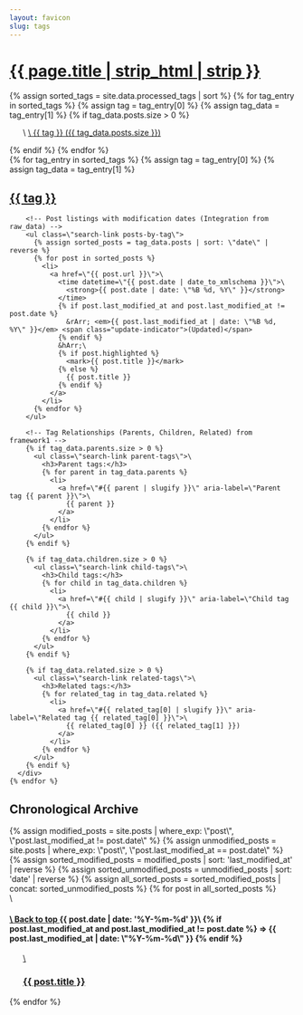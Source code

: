 ```yaml
---
layout: favicon
slug: tags
---
```

<h1 class=\"post-title\">
  <a href=\"#bottom-of-page\" aria-label=\"Go to bottom\">
    {{ page.title | strip_html | strip }}
  </a>
</h1>

<div class=\"post-wrapper\">

  <!-- [1] Tag Overview: Inherited from framework1 -->
  <aside class=\"tagged-posts tag-navigation\">
    <div class=\"tag-list-overview\">
      {% assign sorted_tags = site.data.processed_tags | sort %}
      {% for tag_entry in sorted_tags %}
        {% assign tag = tag_entry[0] %}
        {% assign tag_data = tag_entry[1] %}
        {% if tag_data.posts.size > 0 %}
          <ul class=\"search-link\">\
            <a href=\"#{{ tag | slugify }}\" aria-label=\"Tag {{ tag }} with {{ tag_data.posts.size }} posts\">\
              {{ tag }} ({{ tag_data.posts.size }})
            </a>
          </ul>
        {% endif %}
      {% endfor %}
    </div>
  </aside>

  <!-- [2] Enhanced Tag Details: Combines framework1 with raw_data insights -->
  <section class=\"enhanced-tags\">
    {% for tag_entry in sorted_tags %}
      {% assign tag = tag_entry[0] %}
      {% assign tag_data = tag_entry[1] %}
      <div class=\"tag-list\" id=\"{{ tag | slugify }}\" aria-labelledby=\"{{ tag | slugify }}-heading\">
        <h2 id=\"{{ tag | slugify }}-heading\">
          <a href=\"#\" aria-label=\"Back to top\">{{ tag }}</a>
        </h2>

        <!-- Post listings with modification dates (Integration from raw_data) -->
        <ul class=\"search-link posts-by-tag\">
          {% assign sorted_posts = tag_data.posts | sort: \"date\" | reverse %}
          {% for post in sorted_posts %}
            <li>
              <a href=\"{{ post.url }}\">\
                <time datetime=\"{{ post.date | date_to_xmlschema }}\">\
                  <strong>{{ post.date | date: \"%B %d, %Y\" }}</strong>
                </time>
                {% if post.last_modified_at and post.last_modified_at != post.date %}
                  &rArr; <em>{{ post.last_modified_at | date: \"%B %d, %Y\" }}</em> <span class="update-indicator">(Updated)</span>
                {% endif %}
                &hArr;\
                {% if post.highlighted %}
                  <mark>{{ post.title }}</mark>
                {% else %}
                  {{ post.title }}
                {% endif %}
              </a>
            </li>
          {% endfor %}
        </ul>

        <!-- Tag Relationships (Parents, Children, Related) from framework1 -->
        {% if tag_data.parents.size > 0 %}
          <ul class=\"search-link parent-tags\">\
            <h3>Parent tags:</h3>
            {% for parent in tag_data.parents %}
              <li>
                <a href=\"#{{ parent | slugify }}\" aria-label=\"Parent tag {{ parent }}\">\
                  {{ parent }}
                </a>
              </li>
            {% endfor %}
          </ul>
        {% endif %}

        {% if tag_data.children.size > 0 %}
          <ul class=\"search-link child-tags\">\
            <h3>Child tags:</h3>
            {% for child in tag_data.children %}
              <li>
                <a href=\"#{{ child | slugify }}\" aria-label=\"Child tag {{ child }}\">\
                  {{ child }}
                </a>
              </li>
            {% endfor %}
          </ul>
        {% endif %}

        {% if tag_data.related.size > 0 %}
          <ul class=\"search-link related-tags\">\
            <h3>Related tags:</h3>
            {% for related_tag in tag_data.related %}
              <li>
                <a href=\"#{{ related_tag[0] | slugify }}\" aria-label=\"Related tag {{ related_tag[0] }}\">\
                  {{ related_tag[0] }} ({{ related_tag[1] }})
                </a>
              </li>
            {% endfor %}
          </ul>
        {% endif %}
      </div>
    {% endfor %}
  </section>

  <!-- [3] Archive Timeline: Directly inspired by raw_data -->
  <aside class=\"tagged-posts archive-timeline\">
    <h2>Chronological Archive</h2>
    {% assign modified_posts = site.posts | where_exp: \"post\", \"post.last_modified_at != post.date\" %}
    {% assign unmodified_posts = site.posts | where_exp: \"post\", \"post.last_modified_at == post.date\" %}
    {% assign sorted_modified_posts = modified_posts | sort: 'last_modified_at' | reverse %}
    {% assign sorted_unmodified_posts = unmodified_posts | sort: 'date' | reverse %}
    {% assign all_sorted_posts = sorted_modified_posts | concat: sorted_unmodified_posts %}
    {% for post in all_sorted_posts %}
      <div class=\"search-link archive-entry\">\
        <h4>
          <a href=\"#top\" class=\"back-top-link\" aria-label=\"Back to top\">\
            <span class=\"sr-only\">Back to top</span>
          </a>
          {{ post.date | date: '%Y-%m-%d' }}\
          {% if post.last_modified_at and post.last_modified_at != post.date %}
            &rArr; {{ post.last_modified_at | date: \"%Y-%m-%d\" }}
          {% endif %}
        </h4>
        <ul>
          <a href=\"{{ post.url }}\">\
            <h3>{{ post.title }}</h3>
          </a>
        </ul>
      </div>
    {% endfor %}
  </aside>

</div>
